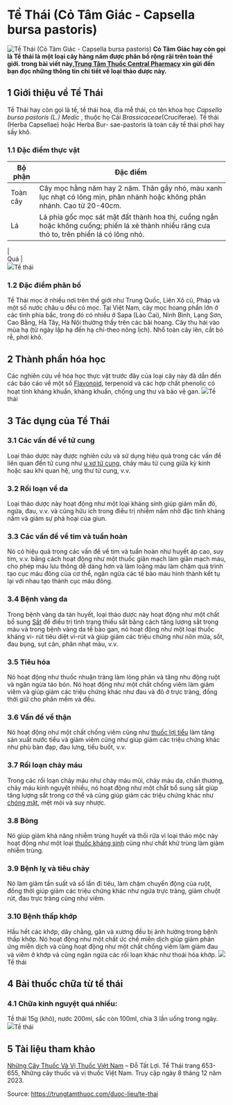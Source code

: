 # Tề Thái (Cỏ Tâm Giác - Capsella bursa pastoris)

![Tề Thái \(Cỏ Tâm Giác - Capsella bursa pastoris\)](https://trungtamthuoc.com/images/others/te-thai-1-6048.jpg)
**Cỏ Tâm Giác hay còn gọi là Tề thái là một loại cây hàng năm được phân bố rộng rãi trên toàn thế giới. trong bài viết này,[Trung Tâm Thuốc Central Pharmacy](https://trungtamthuoc.com/ "Trung Tâm Thuốc Central Pharmacy") xin gửi đến bạn đọc những thông tin chi tiết về loại thảo dược này.**
##  1 Giới thiệu về Tề Thái
Tề Thái hay còn gọi là tế, tề thái hoa, địa mễ thái, có tên khoa học _Capsella bursa pastoris (L.) Medic_ , thuộc họ Cải _Brassicaceae_(Cruciferae).
Tế thái (Herba Capsellae) hoặc Herba Bur- sae-pastoris là toàn cây tể thái phơi hay sấy khô.
### 1.1 Đặc điểm thực vật
Bộ phận | Đặc điểm  
---|---  
Toàn cây | Cây mọc hằng năm hay 2 năm. Thân gầy nhỏ, màu xanh lục nhạt có lông mịn, phân nhánh hoặc không phân nhánh. Cao từ 20-40cm.  
Lá | Lá phía gốc mọc sát mặt đất thành hoa thị, cuồng ngắn hoặc không cuống; phiến lá xẻ thành nhiều răng cưa thỏ to, trên phiến lá có lông nhỏ.  
|   
Quả |   
![](https://trungtamthuoc.com/images/item/te-thai-2.jpg)Tề thái
### 1.2 Đặc điểm phân bố
Tề Thái mọc ở nhiều nơi trên thế giới như Trung Quốc, Liên Xô cũ, Pháp và một số nước châu u đều có mọc. Tại Việt Nam, cây mọc hoang phần lớn ở các tỉnh phía bắc, trong đó có nhiều ở Sapa (Lào Cai), Ninh Bình, Lạng Sơn, Cao Bằng, Hà Tây, Hà Nội thường thấy trên các bãi hoang.
Cây thu hái vào mùa hạ (từ ngày lập hạ đến hạ chí-theo nông lịch). Nhổ toàn cây lên, cắt bỏ rễ, phơi khô.
##  2 Thành phần hóa học
Các nghiên cứu về hóa học thực vật trước đây của loại cây này đã dẫn đến các báo cáo về một số [Flavonoid](https://trungtamthuoc.com/hoat-chat/flavonoid "Flavonoid"), terpenoid và các hợp chất phenolic có hoạt tính kháng khuẩn, kháng khuẩn, chống ung thư và bảo vệ gan. 
![](https://trungtamthuoc.com/images/item/te-thai-3.jpg)Tề thái
##  3 Tác dụng của Tề Thái
### 3.1 Các vấn đề về tử cung
Loại thảo dược này được nghiên cứu và sử dụng hiệu quả trong các vấn đề liên quan đến tử cung như [u xơ tử cung](https://trungtamthuoc.com/bai-viet/u-xo-tu-cung "u xơ tử cung"), chảy máu tử cung giữa kỳ kinh hoặc sau khi quan hệ, ung thư tử cung, v.v.
### 3.2 Rối loạn về da
Loại thảo dược này hoạt động như một loại kháng sinh giúp giảm mẫn đỏ, ngứa, đau, v.v. và cũng hữu ích trong điều trị nhiễm nấm nhờ đặc tính kháng nấm và giảm sự phá hoại của giun.
### 3.3 Các vấn đề về tim và tuần hoàn
Nó có hiệu quả trong các vấn đề về tim và tuần hoàn như huyết áp cao, suy tim, v.v. bằng cách hoạt động như một thuốc giãn mạch làm giãn mạch máu, cho phép máu lưu thông dễ dàng hơn và làm loãng máu làm chậm quá trình tạo cục máu đông của cơ thể, ngăn ngừa các tế bào máu hình thành kết tụ lại với nhau tạo thành cục máu đông.
### 3.4 Bệnh vàng da
Trong bệnh vàng da tán huyết, loại thảo dược này hoạt động như một chất bổ sung [Sắt](https://trungtamthuoc.com/hoat-chat/sat "Sắt") để điều trị tình trạng thiếu sắt bằng cách tăng lượng sắt trong máu và trong bệnh vàng da tế bào gan, nó hoạt động như một loại thuốc kháng vi- rút tiêu diệt vi-rút và giúp giảm các triệu chứng như nôn mửa, sốt, đau bụng, sụt cân, phân nhạt màu, v.v.
### 3.5 Tiêu hóa
Nó hoạt động như thuốc nhuận tràng làm lỏng phân và tăng nhu động ruột và ngăn ngừa táo bón. Nó hoạt động như một chất chống viêm làm giảm viêm và giúp giảm các triệu chứng khác như đau và đỏ ở trực tràng, đồng thời giữ cho phân mềm và đều.
### 3.6 Vấn đề về thận
Nó hoạt động như một chất chống viêm cũng như [thuốc lợi tiểu](https://trungtamthuoc.com/bai-viet/duoc-ly-thuoc-loi-tieu-dai-cuong-va-cac-thuoc-cu-the "thuốc lợi tiểu") làm tăng sản xuất nước tiểu và giảm viêm cũng như giúp giảm các triệu chứng khác như phù bàn đạp, đau lưng, tiểu buốt, v.v.
### 3.7 Rối loạn chảy máu
Trong các rối loạn chảy máu như chảy máu mũi, chảy máu da, chấn thương, chảy máu kinh nguyệt nhiều, nó hoạt động như một chất bổ sung sắt giúp tăng lượng sắt trong cơ thể và cũng giúp giảm các triệu chứng khác như [chóng mặt](https://trungtamthuoc.com/bai-viet/chong-mat "chóng mặt"), mệt mỏi và suy nhược.
### 3.8 Bỏng
Nó giúp giảm khả năng nhiễm trùng huyết và thối rữa vì loại thảo mộc này hoạt động như một loại [thuốc kháng sinh](https://trungtamthuoc.com/thuoc-khang-sinh "thuốc kháng sinh") cũng như chất khử trùng làm giảm nhiễm trùng.
### 3.9 Bệnh lỵ và tiêu chảy
Nó làm giảm tần suất và số lần đi tiêu, làm chậm chuyển động của ruột, đồng thời giúp giảm các triệu chứng khác như ngứa trực tràng, giảm chuột rút, đau trực tràng cũng như viêm.
### 3.10 Bệnh thấp khớp
Hầu hết các khớp, dây chằng, gân và xương đều bị ảnh hưởng trong bệnh thấp khớp. Nó hoạt động như một chất ức chế miễn dịch giúp giảm phản ứng miễn dịch và cũng hoạt động như một chất chống viêm làm giảm đau và viêm ở khớp và cũng ngăn ngừa các rối loạn khác như thoái hóa khớp.
![](https://trungtamthuoc.com/images/item/te-thai-4.jpg)Tề thái
##  4 Bài thuốc chữa từ tề thái
### 4.1 Chữa kinh nguyệt quá nhiều: 
Tề thái 15g (khô), nước 200ml, sắc còn 100ml, chia 3 lần uống trong ngày.
![](https://trungtamthuoc.com/images/item/te-thai-5.jpg)Tề thái
##  5 Tài liệu tham khảo
[Những Cây Thuốc Và Vị Thuốc Việt Nam](https://trungtamthuoc.com/duoc-lieu "Những Cây Thuốc Và Vị Thuốc Việt Nam") – Đỗ Tất Lợi. Tề Thái trang 653-655, Những cây thuốc và vị thuốc Việt Nam. Truy cập ngày 8 tháng 12 năm 2023.


Source: https://trungtamthuoc.com/duoc-lieu/te-thai